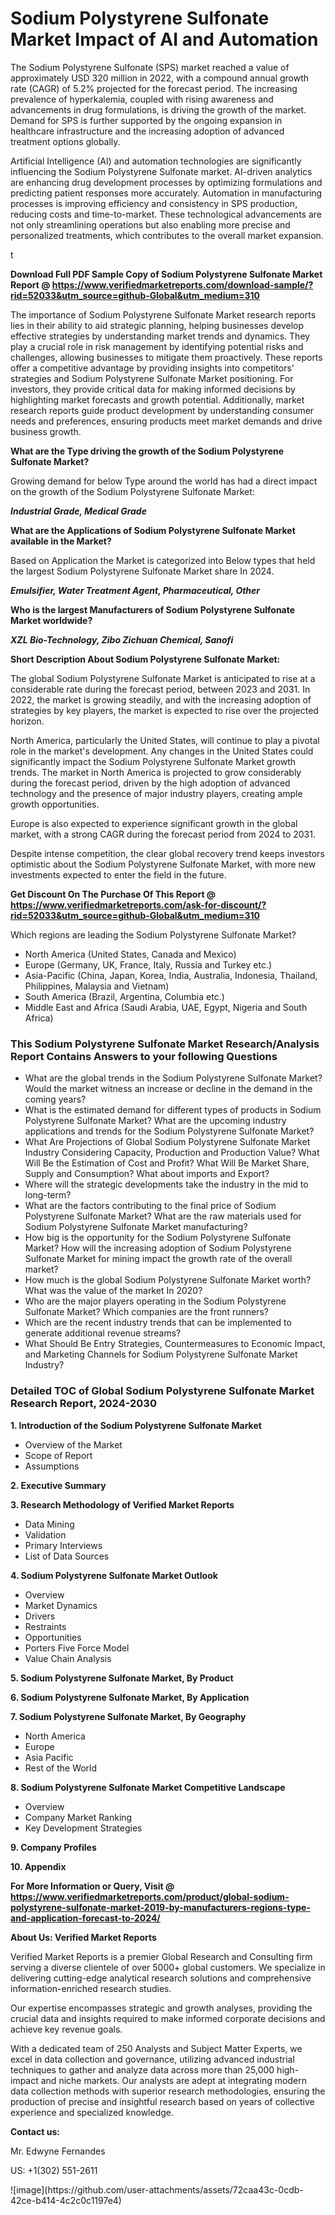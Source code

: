 <h1>Sodium Polystyrene Sulfonate Market Impact of AI and Automation</h1><p>The Sodium Polystyrene Sulfonate (SPS) market reached a value of approximately USD 320 million in 2022, with a compound annual growth rate (CAGR) of 5.2% projected for the forecast period. The increasing prevalence of hyperkalemia, coupled with rising awareness and advancements in drug formulations, is driving the growth of the market. Demand for SPS is further supported by the ongoing expansion in healthcare infrastructure and the increasing adoption of advanced treatment options globally.</p><p>Artificial Intelligence (AI) and automation technologies are significantly influencing the Sodium Polystyrene Sulfonate market. AI-driven analytics are enhancing drug development processes by optimizing formulations and predicting patient responses more accurately. Automation in manufacturing processes is improving efficiency and consistency in SPS production, reducing costs and time-to-market. These technological advancements are not only streamlining operations but also enabling more precise and personalized treatments, which contributes to the overall market expansion.</p>t</p><p id="" class=""><strong>Download Full PDF Sample Copy of Sodium Polystyrene Sulfonate Market Report @ <a href="https://www.verifiedmarketreports.com/download-sample/?rid=52033&utm_source=github-Global&utm_medium=310" target="_blank">https://www.verifiedmarketreports.com/download-sample/?rid=52033&utm_source=github-Global&utm_medium=310</a></strong></p><p>The importance of&nbsp;Sodium Polystyrene Sulfonate Market research reports lies in their ability to aid strategic planning, helping businesses develop effective strategies by understanding market trends and dynamics. They play a crucial role in risk management by identifying potential risks and challenges, allowing businesses to mitigate them proactively. These reports offer a competitive advantage by providing insights into competitors' strategies and Sodium Polystyrene Sulfonate Market positioning. For investors, they provide critical data for making informed decisions by highlighting market forecasts and growth potential. Additionally, market research reports guide product development by understanding consumer needs and preferences, ensuring products meet market demands and drive business growth.</p><p><strong>What are the&nbsp;Type driving the growth of the Sodium Polystyrene Sulfonate Market?</strong></p><p id="" class="">Growing demand for below Type around the world has had a direct impact on the growth of the Sodium Polystyrene Sulfonate Market:</p><em><strong>Industrial Grade, Medical Grade</strong></em></p><strong>What are the&nbsp;Applications&nbsp;of Sodium Polystyrene Sulfonate Market available in the Market?</strong></p><p id="" class="">Based on Application the Market is categorized into Below types that held the largest Sodium Polystyrene Sulfonate Market share In 2024.</p><em><strong>Emulsifier, Water Treatment Agent, Pharmaceutical, Other</strong></em></p><strong>Who is the largest Manufacturers of Sodium Polystyrene Sulfonate Market worldwide?</strong></p><p><em><strong>XZL Bio-Technology, Zibo Zichuan Chemical, Sanofi</strong></em></p><p id="" class=""><strong>Short Description About Sodium Polystyrene Sulfonate Market:</strong></p><p>The global Sodium Polystyrene Sulfonate Market is anticipated to rise at a considerable rate during the forecast period, between 2023 and 2031. In 2022, the market is growing steadily, and with the increasing adoption of strategies by key players, the market is expected to rise over the projected horizon.</p><p>North America, particularly the United States, will continue to play a pivotal role in the market's development. Any changes in the United States could significantly impact the Sodium Polystyrene Sulfonate Market growth trends. The market in North America is projected to grow considerably during the forecast period, driven by the high adoption of advanced technology and the presence of major industry players, creating ample growth opportunities.</p><p>Europe is also expected to experience significant growth in the global market, with a strong CAGR during the forecast period from 2024 to 2031.</p><p>Despite intense competition, the clear global recovery trend keeps investors optimistic about the Sodium Polystyrene Sulfonate Market, with more new investments expected to enter the field in the future.</p><p id="" class=""><strong>Get Discount On The Purchase Of This Report @ <a href="https://www.verifiedmarketreports.com/ask-for-discount/?rid=52033&utm_source=github-Global&utm_medium=310" target="_blank">https://www.verifiedmarketreports.com/ask-for-discount/?rid=52033&utm_source=github-Global&utm_medium=310</a></strong></p>Which regions are leading the Sodium Polystyrene Sulfonate Market?</p><ul><li>North America (United States, Canada and Mexico)</li><li>Europe (Germany, UK, France, Italy, Russia and Turkey etc.)</li><li>Asia-Pacific (China, Japan, Korea, India, Australia, Indonesia, Thailand, Philippines, Malaysia and Vietnam)</li><li>South America (Brazil, Argentina, Columbia etc.)</li><li>Middle East and Africa (Saudi Arabia, UAE, Egypt, Nigeria and South Africa)</li></ul><h3 id="" class="">This Sodium Polystyrene Sulfonate Market Research/Analysis Report Contains Answers to your following Questions</h3><ul><li>What are the global trends in the Sodium Polystyrene Sulfonate Market? Would the market witness an increase or decline in the demand in the coming years?</li><li>What is the estimated demand for different types of products in Sodium Polystyrene Sulfonate Market? What are the upcoming industry applications and trends for the Sodium Polystyrene Sulfonate Market?</li><li>What Are Projections of Global Sodium Polystyrene Sulfonate Market Industry Considering Capacity, Production and Production Value? What Will Be the Estimation of Cost and Profit? What Will Be Market Share, Supply and Consumption? What about imports and Export?</li><li>Where will the strategic developments take the industry in the mid to long-term?</li><li>What are the factors contributing to the final price of Sodium Polystyrene Sulfonate Market? What are the raw materials used for Sodium Polystyrene Sulfonate Market manufacturing?</li><li>How big is the opportunity for the Sodium Polystyrene Sulfonate Market? How will the increasing adoption of Sodium Polystyrene Sulfonate Market for mining impact the growth rate of the overall market?</li><li>How much is the global Sodium Polystyrene Sulfonate Market worth? What was the value of the market In 2020?</li><li>Who are the major players operating in the Sodium Polystyrene Sulfonate Market? Which companies are the front runners?</li><li>Which are the recent industry trends that can be implemented to generate additional revenue streams?</li><li>What Should Be Entry Strategies, Countermeasures to Economic Impact, and Marketing Channels for Sodium Polystyrene Sulfonate Market Industry?</li></ul><h3 id="" class="">Detailed TOC of Global Sodium Polystyrene Sulfonate Market Research Report, 2024-2030</h3><p id="" class=""><strong>1. Introduction of the Sodium Polystyrene Sulfonate Market</strong></p><ul><li>Overview of the Market</li><li>Scope of Report</li><li>Assumptions</li></ul><p id="" class=""><strong>2. Executive Summary</strong></p><p id="" class=""><strong>3. Research Methodology of Verified Market Reports</strong></p><ul><li>Data Mining</li><li>Validation</li><li>Primary Interviews</li><li>List of Data Sources</li></ul><p id="" class=""><strong>4. Sodium Polystyrene Sulfonate Market Outlook</strong></p><ul><li>Overview</li><li>Market Dynamics</li><li>Drivers</li><li>Restraints</li><li>Opportunities</li><li>Porters Five Force Model</li><li>Value Chain Analysis</li></ul><p id="" class=""><strong>5. Sodium Polystyrene Sulfonate Market, By Product</strong></p><p id="" class=""><strong>6. Sodium Polystyrene Sulfonate Market, By Application</strong></p><p id="" class=""><strong>7. Sodium Polystyrene Sulfonate Market, By Geography</strong></p><ul><li>North America</li><li>Europe</li><li>Asia Pacific</li><li>Rest of the World</li></ul><p id="" class=""><strong>8. Sodium Polystyrene Sulfonate Market Competitive Landscape</strong></p><ul><li>Overview</li><li>Company Market Ranking</li><li>Key Development Strategies</li></ul><p id="" class=""><strong>9. Company Profiles</strong></p><p id="" class=""><strong>10. Appendix</strong></p><p id="" class=""><strong>For More Information or Query, Visit @ <a href="https://www.verifiedmarketreports.com/product/global-sodium-polystyrene-sulfonate-market-2019-by-manufacturers-regions-type-and-application-forecast-to-2024/" target="_blank">https://www.verifiedmarketreports.com/product/global-sodium-polystyrene-sulfonate-market-2019-by-manufacturers-regions-type-and-application-forecast-to-2024/</a></strong></p><p id="" class=""><strong>About Us: Verified Market Reports</strong></p><p id="" class="">Verified Market Reports is a premier Global Research and Consulting firm serving a diverse clientele of over 5000+ global customers. We specialize in delivering cutting-edge analytical research solutions and comprehensive information-enriched research studies.</p><p id="" class="">Our expertise encompasses strategic and growth analyses, providing the crucial data and insights required to make informed corporate decisions and achieve key revenue goals.</p><p id="" class="">With a dedicated team of 250 Analysts and Subject Matter Experts, we excel in data collection and governance, utilizing advanced industrial techniques to gather and analyze data across more than 25,000 high-impact and niche markets. Our analysts are adept at integrating modern data collection methods with superior research methodologies, ensuring the production of precise and insightful research based on years of collective experience and specialized knowledge.</p><p id="" class=""><strong>Contact us:</strong></p><p id="" class="">Mr. Edwyne Fernandes</p><p id="" class="">US: +1(302) 551-2611</p>
![image](https://github.com/user-attachments/assets/72caa43c-0cdb-42ce-b414-4c2c0c1197e4)

